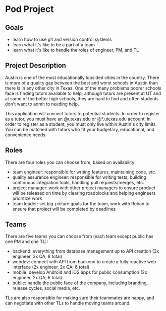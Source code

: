 # Pod Project

## Goals
* learn how to use git and version control systems
* learn what it's like to be a part of a team
* learn what it's like to handle the roles of engineer, PM, and TL

## Project Description

Austin is one of the most educationally lopsided cities in the country. There is more of a quality gap between the best and worst schools in Austin than there is in any other city in Texas. One of the many problems poorer schools face is finding tutors available to help; although tutors are present at UT and at some of the better high schools, they are hard to find and often students don't want to admit to needing help.

This application will connect tutors to potential students. In order to register as a tutor, you must have an @utexas.edu or @*.utexas.edu account; in order to register as a student, you must only live within Austin's city limits. You can be matched with tutors who fit your budgetary, educational, and convenience needs.

## Roles

There are four roles you can choose from, based on availability:
* team engineer: responsible for writing features, maintaining code, etc.
* quality assurance engineer: responsible for writing tests, building continuous integration tools, handling pull requests/merges, etc.
* project manager: work with other project managers to ensure product will be released on time by clearing roadblocks and helping engineers prioritize work
* team leader: set big-picture goals for the team, work with Rohan to ensure that project will be completed by deadlines

## Teams

There are five teams you can choose from (each team except public has one PM and one TL):
* backend: everything from database management up to API creation (3x engineer, 3x QA; 8 total)
* webdev: connect with API from backend to create a fully reactive web interface (2x engineer, 2x QA; 6 total)
* mobile: develop Android and iOS apps for public consumption (2x engineer, 2x QA; 6 total)
* public: handle the public face of the company, including branding, release cycles, social media, etc.

TLs are also responsible for making sure their teammates are happy, and can negotiate with other TLs to handle moving teams around.
